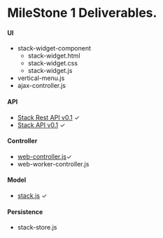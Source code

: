 # MileStone 1 Deliverables.


#### UI
- stack-widget-component
  - stack-widget.html
  - stack-widget.css
  - stack-widget.js
- vertical-menu.js
- ajax-controller.js

#### API
- [Stack Rest API v0.1](https://github.com/RajeshPatkarInstitute/Stack-Widget/blob/main/docs/Controller/Stack-Rest-API.md) ✓
- [Stack API v0.1](https://github.com/RajeshPatkarInstitute/Stack-Widget/blob/main/docs/Model/Stack-API.md) ✓

#### Controller
- [web-controller.js](https://github.com/RajeshPatkarInstitute/Stack-Widget/blob/main/staas/web-controller.js)✓
- web-worker-controller.js

#### Model
- [stack.js](https://github.com/RajeshPatkarInstitute/Stack-Widget/blob/main/stack-api/stack.js) ✓

#### Persistence
- stack-store.js
